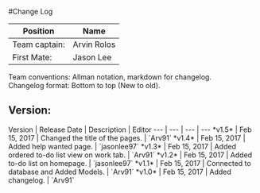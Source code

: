 #Change Log

Position | Name 
--- | ---
Team captain: | Arvin Rolos
First Mate: | Jason Lee


Team conventions: Allman notation, markdown for changelog.  
Changelog format: Bottom to top (New to old).

<h2>Version: </h2>
Version | Release Date | Description  | Editor
--- | --- | --- | ---
*v1.5* | Feb 15, 2017 | Changed the title of the pages. | `Arv91`
*v1.4* | Feb 15, 2017 | Added help wanted page. | `jasonlee97`
*v1.3* | Feb 15, 2017 | Added ordered to-do list view on work tab. | `Arv91`
*v1.2* | Feb 15, 2017 | Added to-do list on homepage. | `jasonlee97`
*v1.1* | Feb 15, 2017 | Connected to database and Added Models. | `Arv91`
*v1.0* | Feb 15, 2017 | Added changelog. | `Arv91`